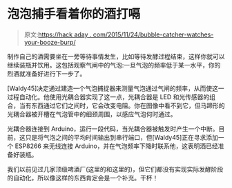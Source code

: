 # 泡泡捕手看着你的酒打嗝

> 原文:[https://hack aday . com/2015/11/24/bubble-catcher-watches-your-booze-burp/](https://hackaday.com/2015/11/24/bubble-catcher-watches-your-booze-burp/)

制作自己的酒需要坐在一旁等待事情发生，比如等待发酵过程结束，这样你就可以继续装瓶并饮用。这包括观察气闸中的气泡:一旦气泡的频率低于某一水平，你的烈酒就准备好进行下一步了。

[Waldy45]决定通过建造一个气泡捕捉器来测量气泡通过气闸的频率，从而使这一过程自动化。他使用光耦合器实现了这一点，光耦合器是 LED 和光传感器的组合，当有东西通过它们之间时，它会改变电阻。你在图像中看不到它，但马蹄形的光耦合器被开槽在气泡管中的细颈周围，以感应气泡何时通过。

光耦合器连接到 Arduino，运行一段代码，当光耦合器被触发时产生一个中断。目前，这只是将气泡之间的平均时间输出到串行端口，但[Waldy45]正在寻求添加一个 ESP8266 来无线连接 Arduino，并在气泡频率下降时联系他，这表明酒已经准备好装瓶。

我们以前见过几家顶级啤酒厂(这里的和这里的)，但它们都没有实现实际发酵阶段的自动化，所以像这样的东西肯定会是一个补充。干杯！